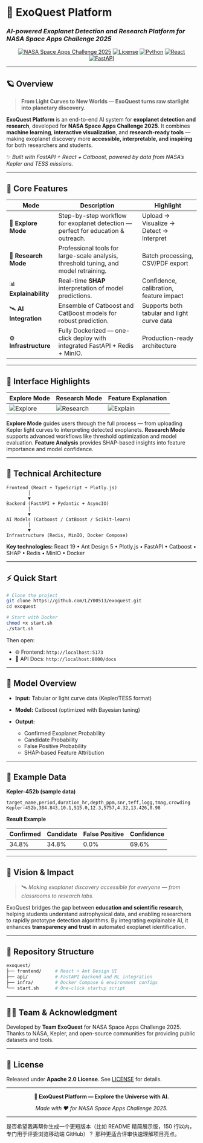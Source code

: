 

# 🌌 **ExoQuest Platform**

### *AI-powered Exoplanet Detection and Research Platform for NASA Space Apps Challenge 2025*

<div align="center">

[![NASA Space Apps Challenge 2025](https://img.shields.io/badge/NASA-Space%20Apps%20Challenge%202025-blue?style=for-the-badge\&logo=nasa)](https://www.spaceappschallenge.org/)
[![License](https://img.shields.io/badge/license-Apache%202.0-green?style=for-the-badge)](LICENSE)
[![Python](https://img.shields.io/badge/Python-3.11+-blue?style=for-the-badge\&logo=python)](https://python.org)
[![React](https://img.shields.io/badge/React-19+-blue?style=for-the-badge\&logo=react)](https://reactjs.org)
[![FastAPI](https://img.shields.io/badge/FastAPI-0.115+-green?style=for-the-badge\&logo=fastapi)](https://fastapi.tiangolo.com)

</div>

---

## 🪐 Overview

> **From Light Curves to New Worlds — ExoQuest turns raw starlight into planetary discovery.**

**ExoQuest Platform** is an end-to-end AI system for **exoplanet detection and research**, developed for **NASA Space Apps Challenge 2025**.
It combines **machine learning**, **interactive visualization**, and **research-ready tools** — making exoplanet discovery more **accessible, interpretable, and inspiring** for both researchers and students.

✨ *Built with FastAPI + React + Catboost, powered by data from NASA’s Kepler and TESS missions.*

---

## 🚀 Core Features

| Mode                   | Description                                                                          | Highlight                                  |
| ---------------------- | ------------------------------------------------------------------------------------ | ------------------------------------------ |
| 🔭 **Explore Mode**    | Step-by-step workflow for exoplanet detection — perfect for education & outreach.    | Upload → Visualize → Detect → Interpret    |
| 🧠 **Research Mode**   | Professional tools for large-scale analysis, threshold tuning, and model retraining. | Batch processing, CSV/PDF export           |
| 📊 **Explainability**  | Real-time **SHAP** interpretation of model predictions.                              | Confidence, calibration, feature impact    |
| 🛰️ **AI Integration** | Ensemble of Catboost and CatBoost models for robust prediction.                      | Supports both tabular and light curve data |
| ⚙️ **Infrastructure**  | Fully Dockerized — one-click deploy with integrated FastAPI + Redis + MinIO.         | Production-ready architecture              |

---

## 🌌 Interface Highlights

| Explore Mode                             | Research Mode                              | Feature Explanation                   |
| ---------------------------------------- | ------------------------------------------ | ------------------------------------- |
| ![Explore](docs/screenshots/explore.png) | ![Research](docs/screenshots/research.png) | ![Explain](docs/screenshots/shap.png) |

**Explore Mode** guides users through the full process — from uploading Kepler light curves to interpreting detected exoplanets.
**Research Mode** supports advanced workflows like threshold optimization and model evaluation.
**Feature Analysis** provides SHAP-based insights into feature importance and model confidence.

---

## 🧩 Technical Architecture

```text
Frontend (React + TypeScript + Plotly.js)
        │
        ▼
Backend (FastAPI + Pydantic + AsyncIO)
        │
        ▼
AI Models (Catboost / CatBoost / Scikit-learn)
        │
        ▼
Infrastructure (Redis, MinIO, Docker Compose)
```

**Key technologies:**
React 19 • Ant Design 5 • Plotly.js • FastAPI • Catboost • SHAP • Redis • MinIO • Docker

---

## ⚡ Quick Start

```bash
# Clone the project
git clone https://github.com/LZY00513/exoquest.git
cd exoquest

# Start with Docker
chmod +x start.sh
./start.sh
```

Then open:

* 🌐 Frontend: `http://localhost:5173`
* 🧠 API Docs: `http://localhost:8000/docs`

---

## 🧠 Model Overview

* **Input:** Tabular or light curve data (Kepler/TESS format)
* **Model:** Catboost (optimized with Bayesian tuning)
* **Output:**

  * Confirmed Exoplanet Probability
  * Candidate Probability
  * False Positive Probability
  * SHAP-based Feature Attribution

---

## 🧪 Example Data

**Kepler-452b (sample data)**

```csv
target_name,period,duration_hr,depth_ppm,snr,teff,logg,tmag,crowding
Kepler-452b,384.843,10.1,515.0,12.3,5757,4.32,13.426,0.98
```

**Result Example**

| Confirmed | Candidate | False Positive | Confidence |
| --------- | --------- | -------------- | ---------- |
| 34.8%     | 34.8%     | 0.0%           | 69.6%      |

---

## 🧭 Vision & Impact

> 🛰️ *Making exoplanet discovery accessible for everyone — from classrooms to research labs.*

ExoQuest bridges the gap between **education and scientific research**, helping students understand astrophysical data, and enabling researchers to rapidly prototype detection algorithms.
By integrating explainable AI, it enhances **transparency and trust** in automated exoplanet identification.

---

## 🧱 Repository Structure

```bash
exoquest/
├── frontend/     # React + Ant Design UI
├── api/          # FastAPI backend and ML integration
├── infra/        # Docker Compose & environment configs
└── start.sh      # One-click startup script
```

---

## 👩‍💻 Team & Acknowledgment

Developed by **Team ExoQuest** for NASA Space Apps Challenge 2025.
Thanks to NASA, Kepler, and open-source communities for providing public datasets and tools.

---

## 📜 License

Released under **Apache 2.0 License**.
See [LICENSE](LICENSE) for details.

---

<div align="center">

**🌠 ExoQuest Platform — Explore the Universe with AI.**

*Made with ❤️ for NASA Space Apps Challenge 2025.*

</div>

---

是否希望我再帮你生成一个更短版本（比如 README 精简展示版，150 行以内，专门用于评委浏览移动端 GitHub）？
那种更适合评审快速理解项目亮点。
